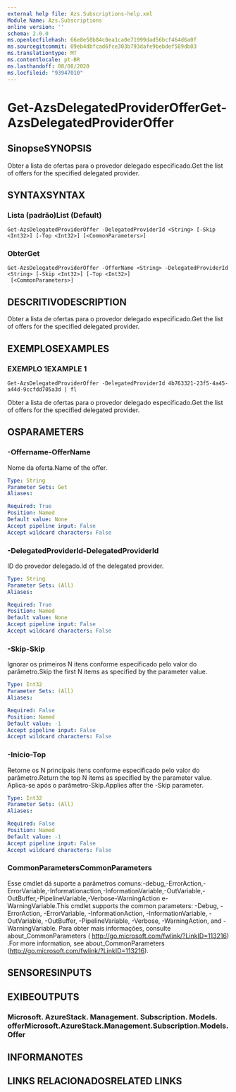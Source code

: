 ```yaml
---
external help file: Azs.Subscriptions-help.xml
Module Name: Azs.Subscriptions
online version: ''
schema: 2.0.0
ms.openlocfilehash: 66e8e58b84c0ea1ca0e71999dad56bcf464d6a0f
ms.sourcegitcommit: 09eb4dbfcad6fce303b793dafe9bebdef589db03
ms.translationtype: MT
ms.contentlocale: pt-BR
ms.lasthandoff: 08/08/2020
ms.locfileid: "93947010"
---
```

# <span data-ttu-id="5d0c6-101">Get-AzsDelegatedProviderOffer</span><span class="sxs-lookup"><span data-stu-id="5d0c6-101">Get-AzsDelegatedProviderOffer</span></span>

## <span data-ttu-id="5d0c6-102">Sinopse</span><span class="sxs-lookup"><span data-stu-id="5d0c6-102">SYNOPSIS</span></span>
<span data-ttu-id="5d0c6-103">Obter a lista de ofertas para o provedor delegado especificado.</span><span class="sxs-lookup"><span data-stu-id="5d0c6-103">Get the list of offers for the specified delegated provider.</span></span>

## <span data-ttu-id="5d0c6-104">SYNTAX</span><span class="sxs-lookup"><span data-stu-id="5d0c6-104">SYNTAX</span></span>

### <span data-ttu-id="5d0c6-105">Lista (padrão)</span><span class="sxs-lookup"><span data-stu-id="5d0c6-105">List (Default)</span></span>
```
Get-AzsDelegatedProviderOffer -DelegatedProviderId <String> [-Skip <Int32>] [-Top <Int32>] [<CommonParameters>]
```

### <span data-ttu-id="5d0c6-106">Obter</span><span class="sxs-lookup"><span data-stu-id="5d0c6-106">Get</span></span>
```
Get-AzsDelegatedProviderOffer -OfferName <String> -DelegatedProviderId <String> [-Skip <Int32>] [-Top <Int32>]
 [<CommonParameters>]
```

## <span data-ttu-id="5d0c6-107">DESCRITIVO</span><span class="sxs-lookup"><span data-stu-id="5d0c6-107">DESCRIPTION</span></span>
<span data-ttu-id="5d0c6-108">Obter a lista de ofertas para o provedor delegado especificado.</span><span class="sxs-lookup"><span data-stu-id="5d0c6-108">Get the list of offers for the specified delegated provider.</span></span>

## <span data-ttu-id="5d0c6-109">EXEMPLOS</span><span class="sxs-lookup"><span data-stu-id="5d0c6-109">EXAMPLES</span></span>

### <span data-ttu-id="5d0c6-110">EXEMPLO 1</span><span class="sxs-lookup"><span data-stu-id="5d0c6-110">EXAMPLE 1</span></span>
```
Get-AzsDelegatedProviderOffer -DelegatedProviderId 4b763321-23f5-4a45-a44d-9ccfdd705a3d | fl
```

<span data-ttu-id="5d0c6-111">Obter a lista de ofertas para o provedor delegado especificado.</span><span class="sxs-lookup"><span data-stu-id="5d0c6-111">Get the list of offers for the specified delegated provider.</span></span>

## <span data-ttu-id="5d0c6-112">OS</span><span class="sxs-lookup"><span data-stu-id="5d0c6-112">PARAMETERS</span></span>

### <span data-ttu-id="5d0c6-113">-Offername</span><span class="sxs-lookup"><span data-stu-id="5d0c6-113">-OfferName</span></span>
<span data-ttu-id="5d0c6-114">Nome da oferta.</span><span class="sxs-lookup"><span data-stu-id="5d0c6-114">Name of the offer.</span></span>

```yaml
Type: String
Parameter Sets: Get
Aliases:

Required: True
Position: Named
Default value: None
Accept pipeline input: False
Accept wildcard characters: False
```

### <span data-ttu-id="5d0c6-115">-DelegatedProviderId</span><span class="sxs-lookup"><span data-stu-id="5d0c6-115">-DelegatedProviderId</span></span>
<span data-ttu-id="5d0c6-116">ID do provedor delegado.</span><span class="sxs-lookup"><span data-stu-id="5d0c6-116">Id of the delegated provider.</span></span>

```yaml
Type: String
Parameter Sets: (All)
Aliases:

Required: True
Position: Named
Default value: None
Accept pipeline input: False
Accept wildcard characters: False
```

### <span data-ttu-id="5d0c6-117">-Skip</span><span class="sxs-lookup"><span data-stu-id="5d0c6-117">-Skip</span></span>
<span data-ttu-id="5d0c6-118">Ignorar os primeiros N itens conforme especificado pelo valor do parâmetro.</span><span class="sxs-lookup"><span data-stu-id="5d0c6-118">Skip the first N items as specified by the parameter value.</span></span>

```yaml
Type: Int32
Parameter Sets: (All)
Aliases:

Required: False
Position: Named
Default value: -1
Accept pipeline input: False
Accept wildcard characters: False
```

### <span data-ttu-id="5d0c6-119">-Início</span><span class="sxs-lookup"><span data-stu-id="5d0c6-119">-Top</span></span>
<span data-ttu-id="5d0c6-120">Retorne os N principais itens conforme especificado pelo valor do parâmetro.</span><span class="sxs-lookup"><span data-stu-id="5d0c6-120">Return the top N items as specified by the parameter value.</span></span>
<span data-ttu-id="5d0c6-121">Aplica-se após o parâmetro-Skip.</span><span class="sxs-lookup"><span data-stu-id="5d0c6-121">Applies after the -Skip parameter.</span></span>

```yaml
Type: Int32
Parameter Sets: (All)
Aliases:

Required: False
Position: Named
Default value: -1
Accept pipeline input: False
Accept wildcard characters: False
```

### <span data-ttu-id="5d0c6-122">CommonParameters</span><span class="sxs-lookup"><span data-stu-id="5d0c6-122">CommonParameters</span></span>
<span data-ttu-id="5d0c6-123">Esse cmdlet dá suporte a parâmetros comuns:-debug,-ErrorAction,-ErrorVariable,-Informationaction,-InformationVariable,-OutVariable,-OutBuffer,-PipelineVariable,-Verbose-WarningAction e-WarningVariable.</span><span class="sxs-lookup"><span data-stu-id="5d0c6-123">This cmdlet supports the common parameters: -Debug, -ErrorAction, -ErrorVariable, -InformationAction, -InformationVariable, -OutVariable, -OutBuffer, -PipelineVariable, -Verbose, -WarningAction, and -WarningVariable.</span></span> <span data-ttu-id="5d0c6-124">Para obter mais informações, consulte about_CommonParameters ( http://go.microsoft.com/fwlink/?LinkID=113216) .</span><span class="sxs-lookup"><span data-stu-id="5d0c6-124">For more information, see about_CommonParameters (http://go.microsoft.com/fwlink/?LinkID=113216).</span></span>

## <span data-ttu-id="5d0c6-125">SENSORES</span><span class="sxs-lookup"><span data-stu-id="5d0c6-125">INPUTS</span></span>

## <span data-ttu-id="5d0c6-126">EXIBE</span><span class="sxs-lookup"><span data-stu-id="5d0c6-126">OUTPUTS</span></span>

### <span data-ttu-id="5d0c6-127">Microsoft. AzureStack. Management. Subscription. Models. offer</span><span class="sxs-lookup"><span data-stu-id="5d0c6-127">Microsoft.AzureStack.Management.Subscription.Models.Offer</span></span>

## <span data-ttu-id="5d0c6-128">INFORMA</span><span class="sxs-lookup"><span data-stu-id="5d0c6-128">NOTES</span></span>

## <span data-ttu-id="5d0c6-129">LINKS RELACIONADOS</span><span class="sxs-lookup"><span data-stu-id="5d0c6-129">RELATED LINKS</span></span>
